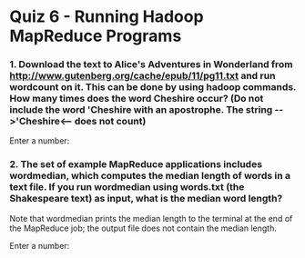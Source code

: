 # Quiz 6 - Running Hadoop MapReduce Programs

### 1. Download the text to Alice's Adventures in Wonderland from http://www.gutenberg.org/cache/epub/11/pg11.txt and run wordcount on it. This can be done by using hadoop commands. How many times does the word Cheshire occur? (Do not include the word 'Cheshire with an apostrophe. The string -->'Cheshire<-- does not count)

Enter a number:

### 2. The set of example MapReduce applications includes wordmedian, which computes the median length of words in a text file. If you run wordmedian using words.txt (the Shakespeare text) as input, what is the median word length?

Note that wordmedian prints the median length to the terminal at the end of the MapReduce job; the output file does not contain the median length.

Enter a number: